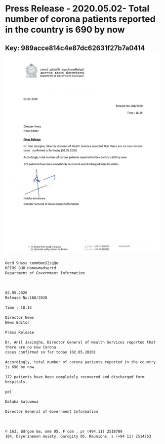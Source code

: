 # Press Release - 2020.05.02- Total number of corona patients reported in the country is 690 by now 
Key: 989acce814c4e87dc62631f27b7a0414 
![img](img/989acce814c4e87dc62631f27b7a0414.jpg)
---
```
Oecd 9Hass cemmbmeS2sqQo
DFIHS BHU Honewmadsertd
Department of Government Information

 

02.05.2020
Release No:168/2020

Time : 18.15

Director News
News Editor

Press Release

Dr. Anil Jasinghe, Director General of Health Services reported that there are no new Corona
cases confirmed so far today (02.05.2020)

Accordingly, total number of corona patients reported in the country is 690 by now.

172 patients have been completely recovered and discharged form hospitals.

pe)

Nalaka kaluwewa

Director General of Government Information

 

© 163, Bdrgon Ge, ome 05, F com . pr (494.11) 2518789
104, Dryerinenen moiety, Garogity 05, Reunions, s (+94 11) 2514753

```
